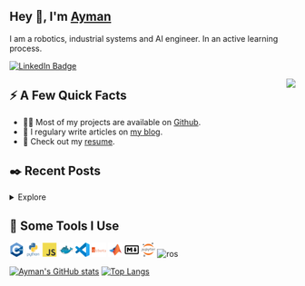 <h2>Hey 👋, I'm <a href="https://www.aymandamoun.com/">Ayman</a></h2>
<p>I am a robotics, industrial systems and AI engineer. In an active learning process.</p>
<p><a href="https://www.linkedin.com/in/aymandamoun/"><img src="https://img.shields.io/badge/-@aymandamoun-0077B5?style=flat-square&amp;labelColor=0077B5&amp;logo=LinkedIn&amp;link=https://www.linkedin.com/in/aymandamoun/" alt="LinkedIn Badge"></a></p>
<img align="right" src="https://media1.giphy.com/media/13HgwGsXF0aiGY/giphy.gif" />
<h2>⚡️ A Few Quick Facts</h2>
<ul>
<li>👨‍💻 Most of my projects are available on <a href="https://github.com/damounayman">Github</a>.</li>
<li>📝 I regulary write articles on <a href="https://www.aymandamoun.com/">my blog</a>.</li>
<li>📙 Check out my <a href="https://www.aymandamoun.com/about/">resume</a>.</li>
</ul>
<h2>✒️ Recent Posts</h2>
<details>
    <summary>Explore</summary>
    <li><a target="_blank" href="https://www.aymandamoun.com/projects/ai-enabledrobots/">AI-driven robot from simulators to real world
</a></li><li><a target="_blank" href="https://www.aymandamoun.com/projects/dynamicsimulation/">Dynamic simulation of an industrial robot in collaboration with an operator for safety purpose
</a></li><li><a target="_blank" href="https://www.aymandamoun.com/projects/smart-factory/">Design of a cyber physical production cell
</a></li>
</details>
<h2>🚀 Some Tools I Use</h2>
<p align="left">
<img src="https://raw.githubusercontent.com/devicons/devicon/master/icons/cplusplus/cplusplus-original.svg" alt="cplusplus" width="25" height="25" />
<img src="https://raw.githubusercontent.com/devicons/devicon/master/icons/python/python-original-wordmark.svg" alt="python" width="25" height="25" />
<img src="https://raw.githubusercontent.com/devicons/devicon/master/icons/javascript/javascript-original.svg" alt="javascript" width="25" height="25" />
<img src="https://raw.githubusercontent.com/devicons/devicon/master/icons/docker/docker-original.svg" alt="Docker" width="25" height="25" />
<img src="https://raw.githubusercontent.com/devicons/devicon/master/icons/vscode/vscode-original.svg" alt="vscode" width="25" height="25" />
<img src="https://raw.githubusercontent.com/devicons/devicon/master/icons/ubuntu/ubuntu-plain-wordmark.svg" alt="ubuntu" width="25" height="25" />
<img src="https://raw.githubusercontent.com/devicons/devicon/master/icons/matlab/matlab-original.svg" alt="matlab" width="25" height="25" />
<img src="https://raw.githubusercontent.com/devicons/devicon/master/icons/markdown/markdown-original.svg" alt="markdown" width="25" height="25" />
<img src="https://raw.githubusercontent.com/devicons/devicon/master/icons/jupyter/jupyter-original-wordmark.svg" alt="jupyter" width="25" height="25" />
<img src="https://answers.ros.org/upfiles/14554624266871161.png" alt="ros" width="25" height="25" />
</p>


[![Ayman's GitHub stats](https://github-readme-stats.vercel.app/api?username=damounayman)](https://github.com/damounayman)
[![Top Langs](https://github-readme-stats.vercel.app/api/top-langs/?username=damounayman&layout=compact)](https://github.com/damounayman)
